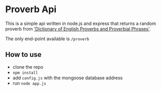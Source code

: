 # Proverb Api

This is a simple api written in node.js and express that returns a random proverb from ['Dictionary of English
Proverbs and Proverbial Phrases'](https://www.gutenberg.org/ebooks/39281).

The only end-point available is `/proverb`

## How to use
* clone the repo
* `npm install`
* add `config.js` with the mongoose database address
* run `node app.js`
